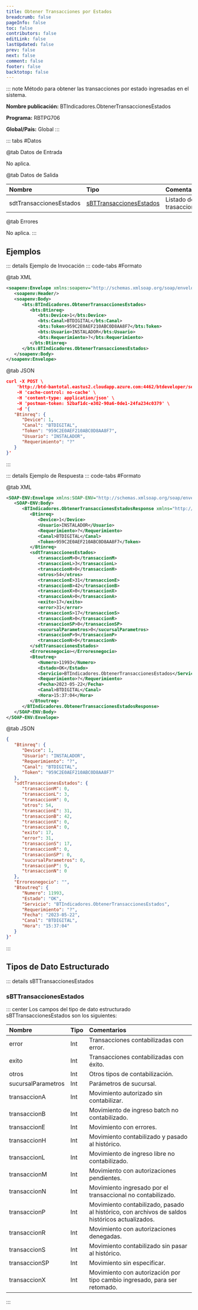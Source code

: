 ```yaml
---
title: Obtener Transacciones por Estados
breadcrumb: false
pageInfo: false
toc: false
contributors: false
editLink: false
lastUpdated: false
prev: false
next: false
comment: false
footer: false
backtotop: false
---
```


<!-- ABRE DATOS DEL MÉTODO -->
::: note Método para obtener las transacciones por estado ingresadas en el sistema.

**Nombre publicación:** BTIndicadores.ObtenerTransaccionesEstados

**Programa:** RBTPG706

**Global/País:** Global
:::
<!-- CIERRA DATOS DEL MÉTODO -->

<!-- ABRE TABLA DE DATOS -->
::: tabs #Datos 

@tab Datos de Entrada

No aplica.

@tab Datos de Salida

Nombre | Tipo | Comentarios
:--------- | :----------- | :-----------
sdtTransaccionesEstados | [sBTTransaccionesEstados](#sbttransaccionesestados) | Listado de trasacciones.

@tab Errores

No aplica.
::: 
<!-- CIERRA TABLA DE DATOS -->

## **Ejemplos**

<!-- ABRE EJEMPLO DE INVOCACIÓN -->
::: details Ejemplo de Invocación 
::: code-tabs #Formato

@tab XML
```xml
<soapenv:Envelope xmlns:soapenv="http://schemas.xmlsoap.org/soap/envelope/" xmlns:bts="http://uy.com.dlya.bantotal/BTSOA/">
   <soapenv:Header/>
   <soapenv:Body>
      <bts:BTIndicadores.ObtenerTransaccionesEstados>
         <bts:Btinreq>
            <bts:Device>1</bts:Device>
            <bts:Canal>BTDIGITAL</bts:Canal>
            <bts:Token>959C2E0AEF210ABC0D8AA8F7</bts:Token>
            <bts:Usuario>INSTALADOR</bts:Usuario>
            <bts:Requerimiento>?</bts:Requerimiento>
         </bts:Btinreq>
      </bts:BTIndicadores.ObtenerTransaccionesEstados>
   </soapenv:Body>
</soapenv:Envelope>
```

@tab JSON
```json
curl -X POST \
	'http://btd-bantotal.eastus2.cloudapp.azure.com:4462/btdeveloper/servlet/com.dlya.bantotal.odwsbt_BTIndicadores?ObtenerTransaccionesEstados' \
	-H 'cache-control: no-cache' \
	-H 'content-type: application/json' \
	-H 'postman-token: 52baf1dc-e302-90a6-0de1-24fa234c0379' \
	-d '{
   "Btinreq": {
      "Device": 1,
      "Canal": "BTDIGITAL",
      "Token": "959C2E0AEF210ABC0D8AA8F7",
      "Usuario": "INSTALADOR",
      "Requerimiento": "?"
   }
}'
```
:::
<!-- CIERRA EJEMPLO DE INVOCACIÓN -->

<!-- ABRE EJEMPLO DE RESPUESTA -->
::: details Ejemplo de Respuesta 
::: code-tabs #Formato

@tab XML
```xml
<SOAP-ENV:Envelope xmlns:SOAP-ENV="http://schemas.xmlsoap.org/soap/envelope/" xmlns:xsd="http://www.w3.org/2001/XMLSchema" xmlns:SOAP-ENC="http://schemas.xmlsoap.org/soap/encoding/" xmlns:xsi="http://www.w3.org/2001/XMLSchema-instance">
   <SOAP-ENV:Body>
      <BTIndicadores.ObtenerTransaccionesEstadosResponse xmlns="http://uy.com.dlya.bantotal/BTSOA/">
         <Btinreq>
            <Device>1</Device>
            <Usuario>INSTALADOR</Usuario>
            <Requerimiento>?</Requerimiento>
            <Canal>BTDIGITAL</Canal>
            <Token>959C2E0AEF210ABC0D8AA8F7</Token>
         </Btinreq>
         <sdtTransaccionesEstados>
            <transaccionM>0</transaccionM>
            <transaccionL>3</transaccionL>
            <transaccionH>0</transaccionH>
            <otros>54</otros>
            <transaccionE>31</transaccionE>
            <transaccionB>42</transaccionB>
            <transaccionX>0</transaccionX>
            <transaccionA>0</transaccionA>
            <exito>17</exito>
            <error>31</error>
            <transaccionS>17</transaccionS>
            <transaccionR>0</transaccionR>
            <transaccionSP>0</transaccionSP>
            <sucursalParametros>0</sucursalParametros>
            <transaccionP>9</transaccionP>
            <transaccionN>0</transaccionN>
         </sdtTransaccionesEstados>
         <Erroresnegocio></Erroresnegocio>
         <Btoutreq>
            <Numero>11993</Numero>
            <Estado>OK</Estado>
            <Servicio>BTIndicadores.ObtenerTransaccionesEstados</Servicio>
            <Requerimiento>?</Requerimiento>
            <Fecha>2023-05-22</Fecha>
            <Canal>BTDIGITAL</Canal>
            <Hora>15:37:04</Hora>
         </Btoutreq>
      </BTIndicadores.ObtenerTransaccionesEstadosResponse>
   </SOAP-ENV:Body>
</SOAP-ENV:Envelope>
```

@tab JSON
```json
{
   "Btinreq": {
      "Device": 1,
      "Usuario": "INSTALADOR",
      "Requerimiento": "?",
      "Canal": "BTDIGITAL",
      "Token": "959C2E0AEF210ABC0D8AA8F7"
   },
   "sdtTransaccionesEstados": {
      "transaccionM": 0,
      "transaccionL": 3,
      "transaccionH": 0,
      "otros": 54,
      "transaccionE": 31,
      "transaccionB": 42,
      "transaccionX": 0,
      "transaccionA": 0,
      "exito": 17,
      "error": 31,
      "transaccionS": 17,
      "transaccionR": 0,
      "transaccionSP": 0,
      "sucursalParametros": 0,
      "transaccionP": 9,
      "transaccionN": 0
   },
   "Erroresnegocio": "",
   "Btoutreq": {
      "Numero": 11993,
      "Estado": "OK",
      "Servicio": "BTIndicadores.ObtenerTransaccionesEstados",
      "Requerimiento": "?",
      "Fecha": "2023-05-22",
      "Canal": "BTDIGITAL",
      "Hora": "15:37:04"
   }
}'
```
::: 
<!-- CIERRA EJEMPLO DE RESPUESTA -->

## **Tipos de Dato Estructurado**

<!-- ABRE SDT -->
::: details sBTTransaccionesEstados  

### sBTTransaccionesEstados

::: center 
Los campos del tipo de dato estructurado sBTTransaccionesEstados son los siguientes: 

Nombre | Tipo | Comentarios 
:--------- | :----------- | :----------- 
error | Int | Transacciones contabilizadas con error.                                                              
exito | Int | Transacciones contabilizadas con éxito.                                                              
otros | Int | Otros tipos de contabilización.                                                        
sucursalParametros | Int | Parámetros de sucursal.                                                                    
transaccionA | Int | Movimiento autorizado sin contabilizar.                                                
transaccionB | Int | Movimiento de ingreso batch no contabilizado.                                          
transaccionE | Int | Movimiento con errores.                                                                
transaccionH | Int | Movimiento contabilizado y pasado al histórico.                                        
transaccionL | Int | Movimiento de ingreso libre no contabilizado.                                          
transaccionM | Int | Movimiento con autorizaciones pendientes.                                              
transaccionN | Int | Movimiento ingresado por el transaccional no contabilizado.                            
transaccionP | Int | Movimiento contabilizado, pasado al histórico, con archivos de saldos históricos actualizados. 
transaccionR | Int | Movimiento con autorizaciones denegadas.                                               
transaccionS | Int | Movimiento contabilizado sin pasar al histórico.                                       
transaccionSP | Int | Movimiento sin especificar.                                                                       
transaccionX | Int | Movimiento con autorización por tipo cambio ingresado, para ser retomado.                    
:::
<!-- CIERRA SDT -->